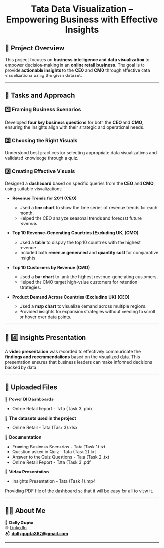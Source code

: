 <h1 align="center"> Tata Data Visualization – Empowering Business with Effective Insights </h1>

## 📌 Project Overview  
This project focuses on **business intelligence and data visualization** to empower decision-making in an **online retail business**. The goal is to provide **actionable insights** to the **CEO** and **CMO** through effective data visualizations using the given dataset.  

---

## 📝 Tasks and Approach  

### 1️⃣ Framing Business Scenarios  
Developed **four key business questions** for both the **CEO** and **CMO**, ensuring the insights align with their strategic and operational needs.  

### 2️⃣ Choosing the Right Visuals  
Understood best practices for selecting appropriate data visualizations and validated knowledge through a quiz.  

### 3️⃣ Creating Effective Visuals  
Designed a **dashboard** based on specific queries from the **CEO** and **CMO**, using suitable visualizations:  

- **Revenue Trends for 2011 (CEO)**  
  - Used a **line chart** to show the time series of revenue trends for each month.  
  - Helped the CEO analyze seasonal trends and forecast future revenue.  

- **Top 10 Revenue-Generating Countries (Excluding UK) (CMO)**  
  - Used a **table** to display the top 10 countries with the highest revenue.  
  - Included both **revenue generated** and **quantity sold** for comparative insights.  

- **Top 10 Customers by Revenue (CMO)**  
  - Used a **bar chart** to rank the highest revenue-generating customers.  
  - Helped the CMO target high-value customers for retention strategies.  

- **Product Demand Across Countries (Excluding UK) (CEO)**  
  - Used a **map chart** to visualize demand across multiple regions.  
  - Provided insights for expansion strategies without needing to scroll or hover over data points.  

---

## 📢 4️⃣ Insights Presentation  
A **video presentation** was recorded to effectively communicate the **findings and recommendations** based on the visualized data. This presentation ensures that business leaders can make informed decisions backed by data.  

---

## 📂 Uploaded Files

📌 **Power BI Dashboards** 
- Online Retail Report - Tata (Task 3).pbix

📌 **The datasets used in the project**
- Online Retail - Tata (Task 3).xlsx

📌 **Documentation**
- Framing Business Scenarios - Tata (Task 1).txt
- Question asked in Quiz - Tata (Task 2).txt
- Answer to the Quiz Questions - Tata (Task 2).txt
- Online Retail Report - Tata (Task 3).pdf

📌 **Video Presentation**
- Insights Presentation - Tata (Task 4).mp4

Providing PDF file of the dashboard so that it will be easy for all to view it.


---
## 🙋‍♂️ About Me

👤 **Dolly Gupta**  
🌐 [LinkedIn](https://www.linkedin.com/in/dolly-gupta-3b54b8229)  
📬 **dollygupta362@gmail.com**

---
